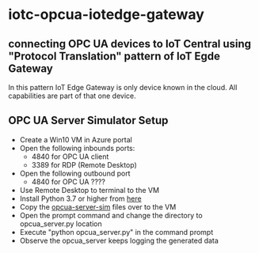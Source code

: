 # iotc-opcua-iotedge-gateway

## connecting OPC UA devices to IoT Central using "Protocol Translation" pattern of IoT Egde Gateway
In this pattern IoT Edge Gateway is only device known in the cloud. All capabilities are part of that one device.

## OPC UA Server Simulator Setup
- Create a Win10 VM in Azure portal
- Open the following inbounds ports:
	- 4840 for OPC UA client
	- 3389 for RDP (Remote Desktop)
- Open the following outbound port
	- 4840 for OPC UA ????
- Use Remote Desktop to terminal to the VM
- Install Python 3.7 or higher from [here](https://www.python.org/downloads/)
- Copy the [opcua-server-sim](https://github.com/iot-for-all/iotc-opcua-iotedge-gateway/tree/iotc-opcua-iotedge-gateway/opcua-server-sim) files over to the VM
- Open the prompt command and change the directory to opcua_server.py location
- Execute "python opcua_server.py" in the command prompt
- Observe the opcua_server keeps logging the generated data
